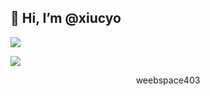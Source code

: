 ## 👋 Hi, I’m @xiucyo


<!--![Twitter Follow](https://img.shields.io/twitter/follow/?style=social)-->
![](https://visitor-badge.glitch.me/badge?page_id=xiucyo.xiucyo)
<!--
```
```
-->
![](https://64.media.tumblr.com/228cc7462be68c243b8411313cdaa489/97ee86bd2dd9041d-de/s540x810/2775424ec5a993b38c8329524b62af177fcaffc7.gifv)
<p align='center'>
weebspace403
</p> 



